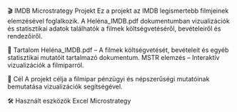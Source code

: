 🎬 IMDB Microstrategy Projekt
Ez a projekt az IMDB legismertebb filmjeinek elemzésével foglalkozik. A Heléna_IMDB.pdf dokumentumban vizualizációk és statisztikai adatok találhatók a filmek költségvetéséről, bevételeiről és rendezőiről.

📂 Tartalom
Heléna_IMDB.pdf – A filmek költségvetését, bevételeit és egyéb statisztikai mutatóit tartalmazó dokumentum.
MSTR elemzés – Interaktív vizualizációk a filmiparról.

🎯 Cél
A projekt célja a filmipar pénzügyi és népszerűségi mutatóinak bemutatása vizualizációk segítségével.

🛠️ Használt eszközök
Excel
Microstrategy
